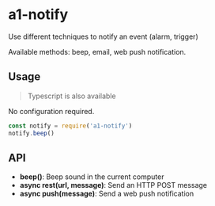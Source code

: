 # a1-notify

Use different techniques to notify an event (alarm, trigger)

Available methods: beep, email, web push notification.

## Usage

> Typescript is also available

No configuration required.

```javascript
const notify = require('a1-notify')
notify.beep()
```

## API

- **beep()**: Beep sound in the current computer
- **async rest(url, message)**: Send an HTTP POST message
- **async push(message)**: Send a web push notification